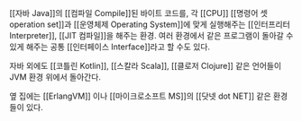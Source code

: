 [[자바 Java]]의 [[컴파일 Compile]]된 바이트 코드를, 각 [[CPU]] [[명령어 셋 operation set]]과 [[운영체제 Operating System]]에 맞게 실행해주는 [[인터프리터 Interpreter]], [[JIT 컴파일]]을 해주는 환경. 여러 환경에서 같은 프로그램이 돌아갈 수 있게 해주는 공통 [[인터페이스 Interface]]라고 할 수도 있다.

자바 외에도 [[코틀린 Kotlin]], [[스칼라 Scala]], [[클로저 Clojure]] 같은 언어들이 JVM 환경 위에서 돌아간다.

옆 집에는 [[ErlangVM]] 이나 [[마이크로소프트 MS]]의 [[닷넷 dot NET]] 같은 환경들이 있다.